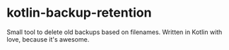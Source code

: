 # kotlin-backup-retention
Small tool to delete old backups based on filenames. Written in Kotlin with love, because it's awesome.

